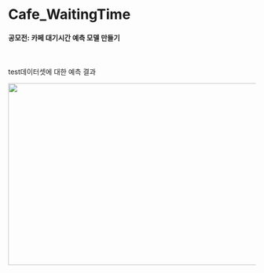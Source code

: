 # Cafe_WaitingTime
<h4>공모전: 카페 대기시간 예측 모델 만들기</h4>

<br/>

test데이터셋에 대한 예측 결과

<img src="https://github.com/minpaeng/Cafe_WaitingTime/blob/master/result/test_figure_1.png"  width="1000" height="370">
